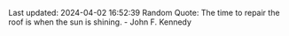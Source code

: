 Last updated: 2024-04-02 16:52:39
Random Quote: The time to repair the roof is when the sun is shining. - John F. Kennedy